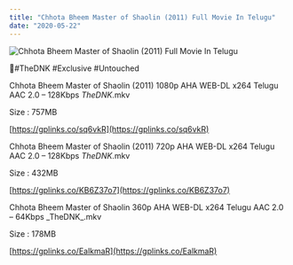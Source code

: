 ```yaml
---
title: "Chhota Bheem Master of Shaolin (2011) Full Movie In Telugu"
date: "2020-05-22"
---
```


![Chhota Bheem Master of Shaolin (2011) Full Movie In Telugu](https://snagfilms-a.akamaihd.net/38c1e2aa-64c1-41c3-8b5e-674247d490c8/images/2020/05/21/1590075596295_2watchmasterofshaolinonline1920x1080_16x9Images.jpg "Chhota Bheem Master of Shaolin (2011) Full Movie In Telugu")

🌟#TheDNK #Exclusive #Untouched

Chhota Bheem Master of Shaolin (2011) 1080p AHA WEB-DL x264 Telugu AAC 2.0 – 128Kbps _TheDNK_.mkv

Size : 757MB

[https://gplinks.co/sq6vkR](https://gplinks.co/sq6vkR)

Chhota Bheem Master of Shaolin (2011) 720p AHA WEB-DL x264 Telugu AAC 2.0 – 128Kbps _TheDNK_.mkv

Size : 432MB

[https://gplinks.co/KB6Z37o7](https://gplinks.co/KB6Z37o7)

Chhota Bheem Master of Shaolin 360p AHA WEB-DL x264 Telugu AAC 2.0 – 64Kbps \_TheDNK\_.mkv

Size : 178MB

[https://gplinks.co/EalkmaR](https://gplinks.co/EalkmaR)
